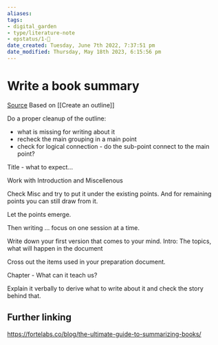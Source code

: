 ```yaml
---
aliases: 
tags: 
- digital_garden
- type/literature-note
- epstatus/1-🌱
date_created: Tuesday, June 7th 2022, 7:37:51 pm
date_modified: Thursday, May 18th 2023, 6:15:56 pm
---
```

# Write a book summary
[Source](https://www.youtube.com/watch?v=AdWyWK2QFRE&t=38s)
Based on [[Create an outline]]

Do a proper cleanup of the outline:
* what is missing for writing about it
* recheck the main grouping in a main point
* check for logical connection - do the sub-point connect to the main point?

Title - what to expect...

Work with Introduction and Miscellenous

Check Misc and try to put it under the existing points. And for remaining points you can still draw from it.

Let the points emerge.

Then writing ... focus on one session at a time.

Write down your first version that comes to your mind.
Intro: The topics, what will happen in the document

Cross out the items used in your preparation document.

Chapter - What can it teach us?

Explain it verbally to derive what to write about it and check the story behind that.

## Further linking
https://fortelabs.co/blog/the-ultimate-guide-to-summarizing-books/